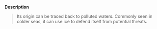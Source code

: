 **Description**
> Its origin can be traced back to polluted waters. Commonly seen in colder seas, it can use ice to defend itself from potential threats.